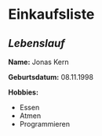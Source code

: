 # Einkaufsliste

## _Lebenslauf_  
__Name:__ Jonas Kern  

__Geburtsdatum:__ 08.11.1998  

__Hobbies:__
- Essen  
- Atmen
- Programmieren
